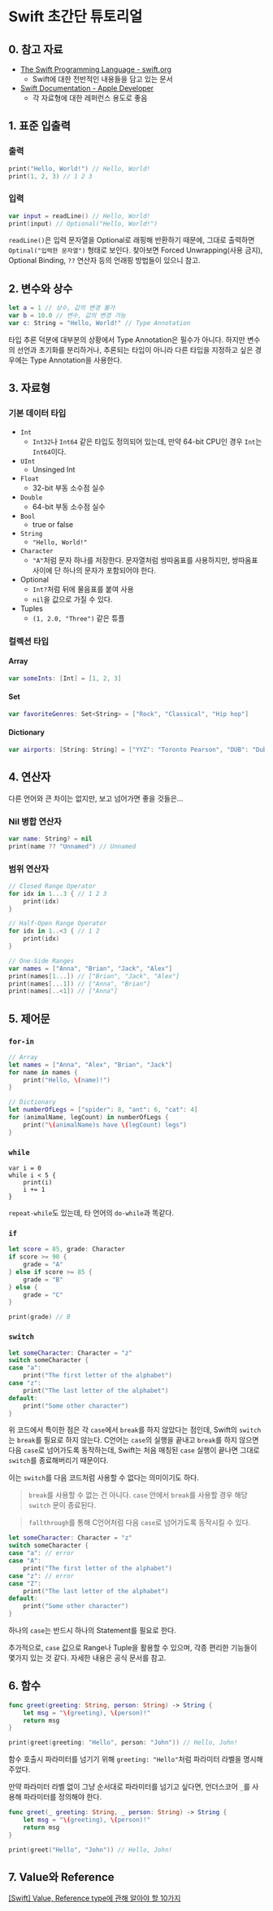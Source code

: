 # Swift 초간단 튜토리얼

## 0. 참고 자료

- [The Swift Programming Language - swift.org](https://docs.swift.org/swift-book/)
  - Swift에 대한 전반적인 내용들을 담고 있는 문서
- [Swift Documentation - Apple Developer](https://developer.apple.com/documentation/swift)
  - 각 자료형에 대한 레퍼런스 용도로 좋음

## 1. 표준 입출력

### 출력

```swift
print("Hello, World!") // Hello, World!
print(1, 2, 3) // 1 2 3
```

### 입력

```swift
var input = readLine() // Hello, World!
print(input) // Optional("Hello, World!")
```

`readLine()`은 입력 문자열을 Optional로 래핑해 반환하기 때문에,
그대로 출력하면 `Optinal("입력한 문자열")` 형태로 보인다.
찾아보면 Forced Unwrapping(사용 금지), Optional Binding, `??` 연산자 등의 언래핑 방법들이 있으니 참고.

## 2. 변수와 상수

```swift
let a = 1 // 상수, 값의 변경 불가
var b = 10.0 // 변수, 값의 변경 가능
var c: String = "Hello, World!" // Type Annotation
```

타입 추론 덕분에 대부분의 상황에서 Type Annotation은 필수가 아니다.
하지만 변수의 선언과 초기화를 분리하거나, 추론되는 타입이 아니라 다른 타입을 지정하고 싶은 경우에는
Type Annotation을 사용한다.

## 3. 자료형

### 기본 데이터 타입

- `Int`
  - `Int32`나 `Int64` 같은 타입도 정의되어 있는데, 만약 64-bit CPU인 경우 `Int`는 `Int64`이다.
- `UInt`
  - Unsinged Int
- `Float`
  - 32-bit 부동 소수점 실수
- `Double`
  - 64-bit 부동 소수점 실수
- `Bool`
  - true or false
- `String`
  - `"Hello, World!"`
- `Character`
  - `"A"`처럼 문자 하나를 저장한다. 문자열처럼 쌍따옴표를 사용하지만, 쌍따옴표 사이에 단 하나의 문자가 포함되어야 한다.
- Optional
  - `Int?`처럼 뒤에 물음표를 붙여 사용
  - `nil`을 값으로 가질 수 있다.
- Tuples
  - `(1, 2.0, "Three")` 같은 튜플

### 컬렉션 타입

#### Array

```swift
var someInts: [Int] = [1, 2, 3]
```

#### Set

```swift
var favoriteGenres: Set<String> = ["Rock", "Classical", "Hip hop"]
```

#### Dictionary

```swift
var airports: [String: String] = ["YYZ": "Toronto Pearson", "DUB": "Dublin"]
```

## 4. 연산자

다른 언어와 큰 차이는 없지만, 보고 넘어가면 좋을 것들은...

### Nil 병합 연산자

```swift
var name: String? = nil
print(name ?? "Unnamed") // Unnamed
```

### 범위 연산자

```swift
// Closed Range Operator
for idx in 1...3 { // 1 2 3
    print(idx)
}

// Half-Open Range Operator
for idx in 1..<3 { // 1 2
    print(idx)
}

// One-Side Ranges
var names = ["Anna", "Brian", "Jack", "Alex"]
print(names[1...]) // ["Brian", "Jack", "Alex"]
print(names[...1]) // ["Anna", "Brian"]
print(names[..<1]) // ["Anna"]
```

## 5. 제어문

### `for-in`

```swift
// Array
let names = ["Anna", "Alex", "Brian", "Jack"]
for name in names {
    print("Hello, \(name)!")
}

// Dictionary
let numberOfLegs = ["spider": 8, "ant": 6, "cat": 4]
for (animalName, legCount) in numberOfLegs {
    print("\(animalName)s have \(legCount) legs")
}
```

### `while`

```swfit
var i = 0
while i < 5 {
    print(i)
    i += 1
}
```

`repeat-while`도 있는데, 타 언어의 `do-while`과 똑같다.

### `if`

```swift
let score = 85, grade: Character
if score >= 90 {
    grade = "A"
} else if score >= 85 {
    grade = "B"
} else {
    grade = "C"
}

print(grade) // B
```

### `switch`

```swift
let someCharacter: Character = "z"
switch someCharacter {
case "a":
    print("The first letter of the alphabet")
case "z":
    print("The last letter of the alphabet")
default:
    print("Some other character")
}
```

위 코드에서 특이한 점은 각 `case`에서 `break`를 하지 않았다는 점인데,
Swift의 `switch`는 `break`를 필요로 하지 않는다. C언어는 `case`의 실행을 끝내고 `break`를 하지 않으면 다음 `case`로 넘어가도록 동작하는데, Swift는 처음 매칭된 `case` 실행이 끝나면 그대로 `switch`를 종료해버리기 때문이다.

이는 `switch`를 다음 코드처럼 사용할 수 없다는 의미이기도 하다.

> `break`를 사용할 수 없는 건 아니다. `case` 안에서 `break`를 사용할 경우 해당 `switch` 문이 종료된다.

> `fallthrough`를 통해 C언어처럼 다음 `case`로 넘어가도록 동작시킬 수 있다.

```swift
let someCharacter: Character = "z"
switch someCharacter {
case "a": // error
case "A":
    print("The first letter of the alphabet")
case "z": // error
case "Z":
    print("The last letter of the alphabet")
default:
    print("Some other character")
}
```

하나의 `case`는 반드시 하나의 Statement를 필요로 한다.

추가적으로, `case` 값으로 Range나 Tuple을 활용할 수 있으며, 각종 편리한 기능들이 몇가지 있는 것 같다. 자세한 내용은 공식 문서를 참고.

## 6. 함수

```swift
func greet(greeting: String, person: String) -> String {
    let msg = "\(greeting), \(person)!"
    return msg
}

print(greet(greeting: "Hello", person: "John")) // Hello, John!
```

함수 호출시 파라미터를 넘기기 위해 `greeting: "Hello"`처럼 파라미터 라벨을 명시해주었다.

만약 파라미터 라벨 없이 그냥 순서대로 파라미터를 넘기고 싶다면, 언더스코어 `_`를 사용해 파라미터를 정의해야 한다.

```swift
func greet(_ greeting: String, _ person: String) -> String {
    let msg = "\(greeting), \(person)!"
    return msg
}

print(greet("Hello", "John")) // Hello, John!
```

## 7. Value와 Reference

[[Swift] Value, Reference type에 관해 알아야 할 10가지](https://velog.io/@eddy_song/Swift-Value-Reference)

